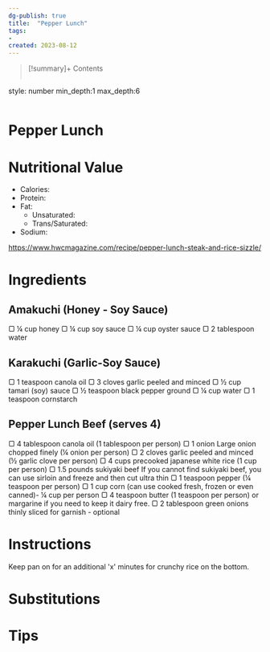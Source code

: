 ```yaml
---
dg-publish: true
title:  "Pepper Lunch"
tags:
- 
created: 2023-08-12
---
```


>[!summary]+ Contents
>```toc
style: number
min_depth:1
max_depth:6 
>```


# Pepper Lunch

# Nutritional Value
- Calories: 
- Protein:
- Fat:
	- Unsaturated: 
	- Trans/Saturated: 
- Sodium: 

https://www.hwcmagazine.com/recipe/pepper-lunch-steak-and-rice-sizzle/

# Ingredients

## Amakuchi (Honey - Soy Sauce)
▢ ¼ cup honey
▢ ¼ cup soy sauce
▢ ¼ cup oyster sauce
▢ 2 tablespoon water

## Karakuchi (Garlic-Soy Sauce)
▢ 1 teaspoon canola oil
▢ 3 cloves garlic peeled and minced
▢ ½ cup tamari (soy) sauce
▢ ½ teaspoon black pepper ground
▢ ¼ cup water
▢ 1 teaspoon cornstarch


## Pepper Lunch Beef (serves 4)

▢ 4 tablespoon canola oil (1 tablespoon per person)
▢ 1 onion Large onion chopped finely (¼ onion per person)
▢ 2 cloves garlic peeled and minced (½ garlic clove per person)
▢ 4 cups precooked japanese white rice (1 cup per person)
▢ 1.5 pounds sukiyaki beef If you cannot find sukiyaki beef, you can use sirloin and freeze and then cut ultra thin
▢ 1 teaspoon pepper (¼ teaspoon per person)
▢ 1 cup corn (can use cooked fresh, frozen or even canned)- ¼ cup per person
▢ 4 teaspoon butter (1 teaspoon per person) or margarine if you need to keep it dairy free.
▢ 2 tablespoon green onions thinly sliced for garnish - optional

# Instructions


Keep pan on for an additional 'x' minutes for crunchy rice on the bottom.

# Substitutions 

# Tips

